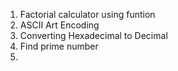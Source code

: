
1. Factorial calculator using funtion 
2. ASCII Art Encoding
3. Converting Hexadecimal to Decimal
4. Find prime number
5.
